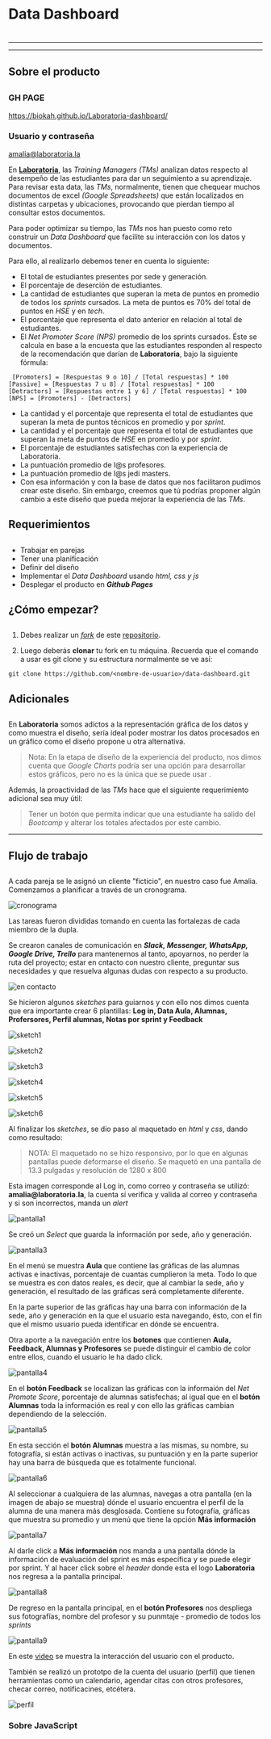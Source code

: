 # **Data Dashboard** <h1>

***
***
## Sobre el producto <h2>

### GH PAGE
https://biokah.github.io/Laboratoria-dashboard/


### Usuario y contraseña
amalia@laboratoria.la

En **[Laboratoria](https://http://talento.laboratoria.la//)**, las _Training Managers (TMs)_ analizan datos respecto al desempeño de las estudiantes para dar un seguimiento a su aprendizaje. <br>
Para revisar esta data, las _TMs_, normalmente, tienen que chequear muchos documentos de excel _(Google Spreadsheets)_ que están localizados en distintas carpetas y ubicaciones, provocando que pierdan tiempo al consultar estos documentos.

Para poder optimizar su tiempo, las _TMs_ nos han puesto como reto  construir un _Data Dashboard_ que facilite su interacción con los datos y documentos.

Para ello, al realizarlo debemos tener en cuenta lo siguiente:

* El total de estudiantes presentes por sede y generación.
* El porcentaje de deserción de estudiantes.
* La cantidad de estudiantes que superan la meta de puntos en promedio de todos los _sprints_ cursados. La meta de puntos es 70% del total de puntos en _HSE_ y en _tech_.
* El porcentaje que representa el dato anterior en relación al total de estudiantes.
* El _Net Promoter Score (NPS)_ promedio de los sprints cursados. Éste se calcula en base a la encuesta que las estudiantes responden al respecto de la recomendación que darían de **Laboratoria**, bajo la siguiente fórmula:

```
 [Promoters] = [Respuestas 9 o 10] / [Total respuestas] * 100
[Passive] = [Respuestas 7 u 8] / [Total respuestas] * 100
[Detractors] = [Respuestas entre 1 y 6] / [Total respuestas] * 100
[NPS] = [Promoters] - [Detractors]
```

* La cantidad y el porcentaje que representa el total de estudiantes que superan la meta de puntos técnicos en promedio y por _sprint_.
* La cantidad y el porcentaje que representa el total de estudiantes que superan la meta de puntos de _HSE_ en promedio y por _sprint_.
* El porcentaje de estudiantes satisfechas con la experiencia de Laboratoria.
* La puntuación promedio de l@s profesores.
* La puntuación promedio de l@s jedi masters.
* Con esa información y con la base de datos que nos facilitaron pudimos crear este diseño. Sin embargo, creemos que tú podrías proponer algún cambio a este diseño que pueda mejorar la experiencia de las _TMs_.

## Requerimientos <h2>

* Trabajar en parejas
* Tener una planificación
* Definir del diseño
* Implementar el _Data Dashboard_ usando _html, css y js_
* Desplegar el producto en _**Github Pages**_

## ¿Cómo empezar? <h2>

1. Debes realizar un _[fork](https://gist.github.com/ivandevp/1de47ae69a5e139a6622d78c882e1f74)_ de este [repositorio](https://github.com/Laboratoria-learning/data-dashboard).

2. Luego deberás **clonar** tu fork en tu máquina. Recuerda que el comando a usar es git clone y su estructura normalmente se ve así:

```
git clone https://github.com/<nombre-de-usuario>/data-dashboard.git
```

## Adicionales <h2>

En **Laboratoria** somos adictos a la representación gráfica de los datos y como muestra el diseño, sería ideal poder mostrar los datos procesados en un gráfico como el diseño propone u otra alternativa.

>Nota: En la etapa de diseño de la experiencia del producto, nos dimos cuenta que _Google Charts_ podría ser una opción para desarrollar estos gráficos, pero no es la única que se puede usar .

Además, la proactividad de las _TMs_ hace que el siguiente requerimiento adicional sea muy útil:

>Tener un botón que permita indicar que una estudiante ha salido del _Bootcamp_ y alterar los totales afectados por este cambio.

***

## **Flujo de trabajo** <h2>

A cada pareja se le asignó un cliente "ficticio", en nuestro caso fue Amalia. <br>
Comenzamos a planificar a través de un cronograma.

 ![cronograma](assets/images/cronograma.png)

Las tareas fueron divididas tomando en cuenta las fortalezas de cada miembro de la dupla.

Se crearon canales de comunicación en _**Slack, Messenger, WhatsApp, Google Drive, Trello**_ para mantenernos al tanto, apoyarnos, no perder la ruta del proyecto; estar en cntacto con nuestro cliente, preguntar sus necesidades y que resuelva algunas dudas con respecto a su producto.

![en contacto](http://gickr.com/results3/anim_64b910c2-c154-4914-75af-be986945d5c7.gif)

Se hicieron algunos _sketches_ para guiarnos y con ello nos dimos cuenta que era importante crear 6 plantillas: **Log in, Data Aula, Alumnas, Profersores, Perfil alumnas, Notas por sprint y Feedback**

![sketch1](assets/images/sketch1.png)

![sketch2](assets/images/sketch2.png)

![sketch3](assets/images/sketch3.png)

![sketch4](assets/images/sketch4.png)

![sketch5](assets/images/sketch5.png)

![sketch6](assets/images/sketch6.png)

Al finalizar los _sketches_, se dio paso al maquetado en _html_ y _css_, dando como resultado:

> NOTA: El maquetado no se hizo responsivo, por lo que en algunas pantallas puede deformarse el diseño. Se maquetó en una pantalla de 13.3 pulgadas y resolución de 1280 x 800

Esta imagen corresponde al Log in, como correo y contraseña se utilizó:  __amalia@laboratoria.la__, la cuenta sí verifica y valida al correo y contraseña y si son incorrectos, manda un _alert_

![pantalla1](assets/images/pantalla1.png)

Se creó un _Select_ que guarda la información por sede, año y generación.

![pantalla3](assets/images/pantalla3.png)

En el menú se muestra **Aula** que contiene las gráficas de las alumnas activas e inactivas, porcentaje de cuantas cumplieron la meta. Todo lo que se muestra es con datos reales, es decir, que al cambiar la sede, año y generación, el resultado de las gráficas será completamente diferente.

En la parte superior de las gráficas hay una barra con información de la sede, año y generación en la que el usuario esta navegando, ésto, con el fin que el mismo usuario pueda identificar en dónde se encuentra.

Otra aporte a la navegación entre los **botones** que contienen **Aula, Feedback, Alumnas y Profesores** se puede distinguir el cambio de color entre ellos, cuando el usuario le ha dado click.

![pantalla4](assets/images/pantalla4.png)

En el **botón Feedback** se localizan las gráficas con la informaión del _Net Promote Score_, porcentaje de alumnas satisfechas; al igual que en el **botón Alumnas** toda la información es real y con ello las gráficas cambian dependiendo de la selección.

![pantalla5](assets/images/pantalla5.png)

En esta sección el **botón Alumnas** muestra a las mismas, su nombre, su fotografía, si están activas o inactivas, su puntuación y en la parte superior hay una barra de búsqueda que es totalmente funcional.

![pantalla6](assets/images/pantalla6.png)

Al seleccionar a cualquiera de las alumnas, navegas a otra pantalla (en la imagen de abajo se muestra) dónde el usuario encuentra el perfil de la alumna de una manera más desglosada. Contiene su fotografía, gráficas que muestra su promedio y un menú que tiene la opción **Más información**

![pantalla7](assets/images/pantalla7.png)

Al darle click a **Más información** nos manda a una pantalla dónde la información de evaluación del sprint es más específica y se puede elegir por sprint. Y al hacer click sobre el _header_ donde esta el logo **Laboratoria** nos regresa a la pantalla principal.

![pantalla8](assets/images/pantalla8.png)

De regreso en la pantalla principal, en el **botón Profesores** nos despliega sus fotografías, nombre del profesor y su punmtaje - promedio de todos los _sprints_

![pantalla9](assets/images/pantalla9.png)


En este [video]() se muestra la interacción del usuario con el producto.

También se realizó un prototpo de la cuenta del usuario (perfil) que tienen herramientas como un calendario, agendar citas con otros profesores, checar correo, notificacines, etcétera.

 ![perfil](assets/images/imagen-carpeta-personal.png)

### Sobre JavaScript <h3>

<!--Coloca aquí tu comentario-->
